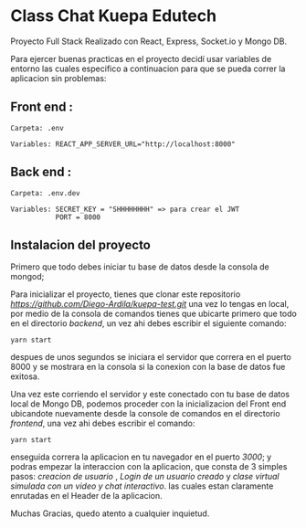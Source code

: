 # Class Chat Kuepa Edutech

Proyecto Full Stack Realizado con React, Express, Socket.io y Mongo DB.

Para ejercer buenas practicas en el proyecto decidí usar variables de entorno las cuales especifico a continuacion para que se pueda correr la aplicacion sin problemas:

## Front end : 
```
Carpeta: .env
```
```
Variables: REACT_APP_SERVER_URL="http://localhost:8000"
```

## Back end :
```
Carpeta: .env.dev
```
```
Variables: SECRET_KEY = "SHHHHHHHH" => para crear el JWT
           PORT = 8000
```

## Instalacion del proyecto
Primero que todo debes iniciar tu base de datos desde la consola de mongod;

Para inicializar el proyecto, tienes que clonar este repositorio _https://github.com/Diego-Ardila/kuepa-test.git_
una vez lo tengas en local, por medio de la consola de comandos tienes que ubicarte primero que todo en el directorio _backend_, un vez ahi debes escribir el siguiente comando:
```
yarn start
```
despues de unos segundos se iniciara el servidor que correra en el puerto 8000 y se mostrara en la consola si la conexion con la base de datos fue exitosa.

Una vez este corriendo el servidor y este conectado con tu base de datos local de Mongo DB, podemos proceder con la inicializacion del Front end ubicandote nuevamente desde la console de comandos en el directorio _frontend_, una vez ahi debes escribir el comando:
```
yarn start
```

enseguida correra la aplicacion en tu navegador en el puerto _3000_; y podras empezar la interaccion con la aplicacion, que consta de 3 simples pasos: _creacion de usuario_ , _Login de un usuario creado_ y _clase virtual simulada con un video y chat interactivo_. las cuales estan claramente enrutadas en el Header de la aplicacion.

Muchas Gracias, quedo atento a cualquier inquietud.